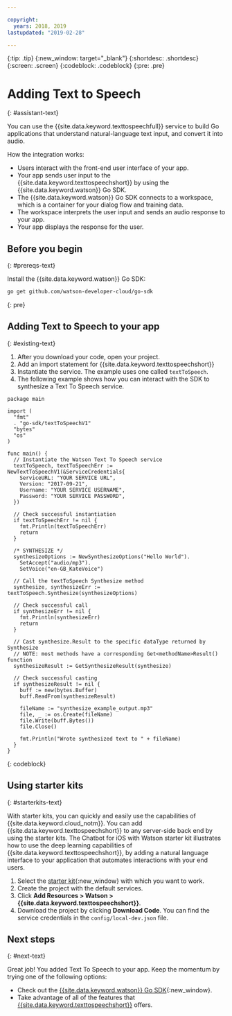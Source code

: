 ```yaml
---

copyright:
  years: 2018, 2019
lastupdated: "2019-02-28"

---
```


{:tip: .tip}
{:new_window: target="_blank"}
{:shortdesc: .shortdesc}
{:screen: .screen}
{:codeblock: .codeblock}
{:pre: .pre}

# Adding Text to Speech 
{: #assistant-text}

You can use the {{site.data.keyword.texttospeechfull}} service to build Go applications that understand natural-language text input, and convert it into audio. 

How the integration works:

* Users interact with the front-end user interface of your app.
* Your app sends user input to the {{site.data.keyword.texttospeechshort}} by using the {{site.data.keyword.watson}} Go SDK.
* The {{site.data.keyword.watson}} Go SDK connects to a workspace, which is a container for your dialog flow and training data.
* The workspace interprets the user input and sends an audio response to your app.
* Your app displays the response for the user.

## Before you begin
{: #prereqs-text}

Install the {{site.data.keyword.watson}} Go SDK:
```bash
go get github.com/watson-developer-cloud/go-sdk
```
{: pre}

## Adding Text to Speech to your app
{: #existing-text}

1. After you download your code, open your project. 
2. Add an import statement for {{site.data.keyword.texttospeechshort}}
3. Instantiate the service. The example uses one called `textToSpeech`. 
4. The following example shows how you can interact with the SDK to synthesize a Text To Speech service.

```golang
package main

import (
  "fmt"
  . "go-sdk/textToSpeechV1"
  "bytes"
  "os"
)

func main() {
  // Instantiate the Watson Text To Speech service
  textToSpeech, textToSpeechErr := NewTextToSpeechV1(&ServiceCredentials{
    ServiceURL: "YOUR SERVICE URL",
    Version: "2017-09-21",
    Username: "YOUR SERVICE USERNAME",
    Password: "YOUR SERVICE PASSWORD",
  })

  // Check successful instantiation
  if textToSpeechErr != nil {
    fmt.Println(textToSpeechErr)
    return
  }

  /* SYNTHESIZE */
  synthesizeOptions := NewSynthesizeOptions("Hello World").
    SetAccept("audio/mp3").
    SetVoice("en-GB_KateVoice")

  // Call the textToSpeech Synthesize method
  synthesize, synthesizeErr := textToSpeech.Synthesize(synthesizeOptions)

  // Check successful call
  if synthesizeErr != nil {
    fmt.Println(synthesizeErr)
    return
  }

  // Cast synthesize.Result to the specific dataType returned by Synthesize
  // NOTE: most methods have a corresponding Get<methodName>Result() function
  synthesizeResult := GetSynthesizeResult(synthesize)

  // Check successful casting
  if synthesizeResult != nil {
    buff := new(bytes.Buffer)
    buff.ReadFrom(synthesizeResult)

    fileName := "synthesize_example_output.mp3"
    file, _ := os.Create(fileName)
    file.Write(buff.Bytes())
    file.Close()

    fmt.Println("Wrote synthesized text to " + fileName)
  }
}
```
{: codeblock}

## Using starter kits
{: #starterkits-text}

With starter kits, you can quickly and easily use the capabilities of {{site.data.keyword.cloud_notm}}. You can add {{site.data.keyword.texttospeechshort}} to any server-side back end by using the starter kits. The Chatbot for iOS with Watson starter kit illustrates how to use the deep learning capabilities of {{site.data.keyword.texttospeechshort}}, by adding a natural language interface to your application that automates interactions with your end users.

1. Select the [starter kit](https://cloud.ibm.com/developer/appledevelopment/starter-kits){:new_window} with which you want to work.
2. Create the project with the default services.
3. Click **Add Resources > Watson > {{site.data.keyword.texttospeechshort}}**.
4. Download the project by clicking **Download Code**. You can find the service credentials in the `config/local-dev.json` file.

## Next steps
{: #next-text}

Great job! You added Text To Speech to your app. Keep the momentum by trying one of the following options:
* Check out the [{{site.data.keyword.watson}} Go SDK](https://github.com/watson-developer-cloud/go-sdk){:new_window}.
* Take advantage of all of the features that [{{site.data.keyword.texttospeechshort}}](/docs/services/text_to_speech/index.html) offers.